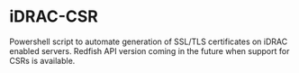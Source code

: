 # iDRAC-CSR

Powershell script to automate generation of SSL/TLS certificates on iDRAC enabled servers. Redfish API version coming in the future when support for CSRs is available.
